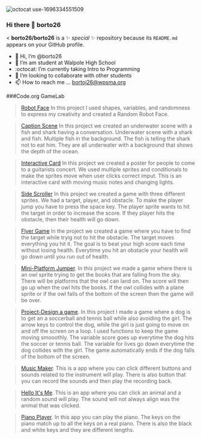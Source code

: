 ![octocat use-1696334551509](https://github.com/borto26/borto26/assets/146837733/0f757cbe-73e9-4ab4-8925-5b5937c278e0)
### Hi there 👋 borto26

<
**borto26/borto26** is a ✨ _special_ ✨ repository because its `README.md` appears on your GitHub profile.


- 👋 Hi, I’m @borto26
- 👀 I’m am student at Walpole High School
- :octocat: I’m currently taking Intro to Programming
- :information_desk_person: I’m looking to collaborate with other students
- 📫 How to reach me ... bortoj26@wpsma.org

###Code.org GameLab

>[Robot Face](https://studio.code.org/projects/gamelab/zJ1ElQyTE2E5sFEpg08aP467pZ1ys9RiCfcrRteUwNc)
>In this project I used shapes, variables, and randomness to express my creativity and created a Random Robot Face.

>[Caption Scene](https://studio.code.org/projects/gamelab/78bCfNmtV3Xn1SEsFOmxM3MTQtERBqr112ewyMl4bS0)
>In this project we created an underwater scene with a fish and shark having a conversation. Underwater scene with a shark and fish. Multiple fish in the background. The fish is telling the shark not to eat him. They are all underwater with a background that shows the depth of the ocean. 

>[Interactive Card](https://studio.code.org/projects/gamelab/4WW6O44y5Qiyx7kMGwy03t9_aExBsf4p4HKrDLRqkkM)
>In this project we created a poster for people to come to a guitarists concert. We used multiple sprites and conditionals to make the sprites move when user clicks correct imput. This is an interactive card with moving music notes and changing lights. 

>[Side Scroller](https://studio.code.org/projects/gamelab/zb1r0DtLI9bDEJDuIqAxIdykgqULtDKbx5b82groRSM)
>In this project we created a game with three different sprites. We had a target, player, and obstacle. To make the player jump you have to press the space key. The player sprite wants to hit the target in order to increase the score. If they player hits the obstacle, then their health will go down.

>[Flyer Game](https://studio.code.org/projects/gamelab/fPu31y7VefDB4BkUwQGBTA4gWln3V1gSmZOPdtFBNZs)
>In the project we created a game where you have to find the target while tryig not to hit the obstacle. The target moves everything you hit it. The goal is to beat your high score each time without losing health. Everytime you hit an obstacle your health will go down until you run out of health. 

>[Mini-Platform Jumper](https://studio.code.org/projects/gamelab/bBUf53k9ndp_GzDk9pzMtNrZniyePmVTtOcOiGaOt_s).
>In this project we made a game where there is an owl sprite trying to get the books that are falling from the sky. There will be platforms that the owl can land on. The score will then go up when the owl hits the books. If the owl collides with a plane sprite or if the owl falls of the bottom of the screen then the game will be over.

>[Project-Design a game](https://studio.code.org/projects/gamelab/bjCOvLgBY_DnjxZZbhwN--MGs9CuGGIWQdMP6xpbzNA).
>In this project I made a game where a dog is  to get an a soccerball and tennis ball while also avoiding the girl. The arrow keys to control the dog, while the girl is just going to move on and off the screen on a loop. I used functions to keep the game moving smooothly. The variable score goes up everytime the dog hits the soccer or tennis ball. The variable for lives go down everytime the dog collides with the girl. The game automatically ends if the dog falls of the bottom of the screen. 

>[Music Maker](https://gallery.appinventor.mit.edu/?galleryid=14ac46d4-5207-45e4-85d7-cbf60e8b6605).
>This is a app where you can click different buttons and sounds related to the instrument will play. There is also button that you can record the sounds and then play the recording back.

>[Hello It's Me](https://gallery.appinventor.mit.edu/?galleryid=595ae2e1-5a95-4336-a428-1de5e5513afc).
>This is an app where you can click an animal and a random sound will play. The sound will not always align was the animal that was clicked.

>[Piano Player](https://gallery.appinventor.mit.edu/?galleryid=2b102cc5-5a9a-4a5f-87c0-87139a1d775a).
>In this app you can play the piano. The keys on the piano match up to all the keys on a real piano. There is also the black and white keys and they are different lengths. 
